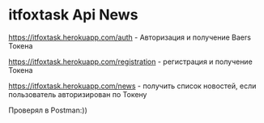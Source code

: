 # itfoxtask Api News

https://itfoxtask.herokuapp.com/auth - Авторизация и получение Baers Токена

https://itfoxtask.herokuapp.com/registration - регистрация и получение Токена

https://itfoxtask.herokuapp.com/news - получить список новостей, если пользователь авторизирован по Токену

Проверял в Postman:))
